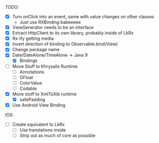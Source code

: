 TODO:

- [X] Turn onClick into an event, same with value changes on other classes
  - Just use RXBinding babeeeee
- [X] ViewGenerator needs to be an interface
- [X] Extract HttpClient to its own library, probably inside of LkRx
- [X] Rx-ify getting media
- [X] Invert direction of binding to Observable.bind(View)
- [X] Change package name
- [X] Date/DateAlone/TimeAlone -> Java 9
  - [X] Bindings
- [ ] Move Stuff to Khrysalis Runtime
  - [ ] Annotations
  - [ ] GFloat
  - [ ] ColorValue
  - [ ] Codable
- [X] Move stuff to XmlToXib runtime
  - [X] safePadding
- [X] Use Android View Binding

IOS:

- [ ] Create equivalent to LkRx
  - [ ] Use translations inside
  - [ ] Strip out as much of core as possible